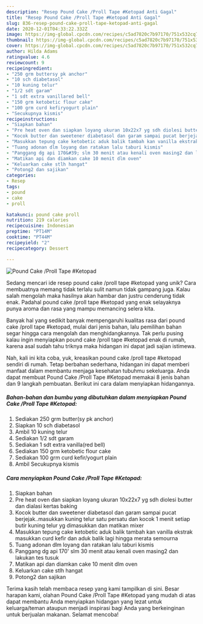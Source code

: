 ```yaml
---
description: "Resep Pound Cake /Proll Tape #Ketopad Anti Gagal"
title: "Resep Pound Cake /Proll Tape #Ketopad Anti Gagal"
slug: 836-resep-pound-cake-proll-tape-ketopad-anti-gagal
date: 2020-12-01T04:33:22.332Z
image: https://img-global.cpcdn.com/recipes/c5ad7820c7b97170/751x532cq70/pound-cake-proll-tape-ketopad-foto-resep-utama.jpg
thumbnail: https://img-global.cpcdn.com/recipes/c5ad7820c7b97170/751x532cq70/pound-cake-proll-tape-ketopad-foto-resep-utama.jpg
cover: https://img-global.cpcdn.com/recipes/c5ad7820c7b97170/751x532cq70/pound-cake-proll-tape-ketopad-foto-resep-utama.jpg
author: Hilda Adams
ratingvalue: 4.6
reviewcount: 9
recipeingredient:
- "250 grm buttersy pk anchor"
- "10 sch diabetasol"
- "10 kuning telur"
- "1/2 sdt garam"
- "1 sdt extra vanillared bell"
- "150 grm ketobetic flour cake"
- "100 grm curd kefiryogurt plain"
- "Secukupnya kismis"
recipeinstructions:
- "Siapkan bahan"
- "Pre heat oven dan siapkan loyang ukuran 10x22x7 yg sdh diolesi butter dan dialasi kertas baking"
- "Kocok butter dan sweetener diabetasol dan garam sampai pucat berjejak..masukkan kuning telur satu persatu dan kocok 1 menit setiap butir kuning telur yg dimasukkan dan matikan mixer"
- "Masukkan tepung cake ketobetic aduk balik tambah kan vanilla ekstrak masukkan curd kefir dan aduk balik lagi hingga merata semourna"
- "Tuang adonan dlm loyang dan ratakan lalu taburi kismis"
- "Panggang dg api 170&#39; slm 30 menit atau kenali oven masing2 dan lakukan tes tusuk"
- "Matikan api dan diamkan cake 10 menit dlm oven"
- "Keluarkan cake stlh hangat"
- "Potong2 dan sajikan"
categories:
- Resep
tags:
- pound
- cake
- proll

katakunci: pound cake proll 
nutrition: 219 calories
recipecuisine: Indonesian
preptime: "PT14M"
cooktime: "PT44M"
recipeyield: "2"
recipecategory: Dessert

---
```



![Pound Cake /Proll Tape #Ketopad](https://img-global.cpcdn.com/recipes/c5ad7820c7b97170/751x532cq70/pound-cake-proll-tape-ketopad-foto-resep-utama.jpg)

Sedang mencari ide resep pound cake /proll tape #ketopad yang unik? Cara membuatnya memang tidak terlalu sulit namun tidak gampang juga. Kalau salah mengolah maka hasilnya akan hambar dan justru cenderung tidak enak. Padahal pound cake /proll tape #ketopad yang enak selayaknya punya aroma dan rasa yang mampu memancing selera kita.



Banyak hal yang sedikit banyak mempengaruhi kualitas rasa dari pound cake /proll tape #ketopad, mulai dari jenis bahan, lalu pemilihan bahan segar hingga cara mengolah dan menghidangkannya. Tak perlu pusing kalau ingin menyiapkan pound cake /proll tape #ketopad enak di rumah, karena asal sudah tahu triknya maka hidangan ini dapat jadi sajian istimewa.


Nah, kali ini kita coba, yuk, kreasikan pound cake /proll tape #ketopad sendiri di rumah. Tetap berbahan sederhana, hidangan ini dapat memberi manfaat dalam membantu menjaga kesehatan tubuhmu sekeluarga. Anda dapat membuat Pound Cake /Proll Tape #Ketopad memakai 8 jenis bahan dan 9 langkah pembuatan. Berikut ini cara dalam menyiapkan hidangannya.

<!--inarticleads1-->

##### Bahan-bahan dan bumbu yang dibutuhkan dalam menyiapkan Pound Cake /Proll Tape #Ketopad:

1. Sediakan 250 grm butter(sy pk anchor)
1. Siapkan 10 sch diabetasol
1. Ambil 10 kuning telur
1. Sediakan 1/2 sdt garam
1. Sediakan 1 sdt extra vanilla(red bell)
1. Sediakan 150 grm ketobetic flour cake
1. Sediakan 100 grm curd kefir/yogurt plain
1. Ambil Secukupnya kismis




<!--inarticleads2-->

##### Cara menyiapkan Pound Cake /Proll Tape #Ketopad:

1. Siapkan bahan
1. Pre heat oven dan siapkan loyang ukuran 10x22x7 yg sdh diolesi butter dan dialasi kertas baking
1. Kocok butter dan sweetener diabetasol dan garam sampai pucat berjejak..masukkan kuning telur satu persatu dan kocok 1 menit setiap butir kuning telur yg dimasukkan dan matikan mixer
1. Masukkan tepung cake ketobetic aduk balik tambah kan vanilla ekstrak masukkan curd kefir dan aduk balik lagi hingga merata semourna
1. Tuang adonan dlm loyang dan ratakan lalu taburi kismis
1. Panggang dg api 170&#39; slm 30 menit atau kenali oven masing2 dan lakukan tes tusuk
1. Matikan api dan diamkan cake 10 menit dlm oven
1. Keluarkan cake stlh hangat
1. Potong2 dan sajikan




Terima kasih telah membaca resep yang kami tampilkan di sini. Besar harapan kami, olahan Pound Cake /Proll Tape #Ketopad yang mudah di atas dapat membantu Anda menyiapkan hidangan yang lezat untuk keluarga/teman ataupun menjadi inspirasi bagi Anda yang berkeinginan untuk berjualan makanan. Selamat mencoba!
